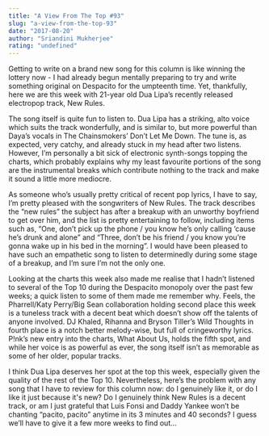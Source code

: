 ```yaml
---
title: "A View From The Top #93"
slug: "a-view-from-the-top-93"
date: "2017-08-20"
author: "Sriandini Mukherjee"
rating: "undefined"
---
```


Getting to write on a brand new song for this column is like winning the lottery now - I had already begun mentally preparing to try and write something original on Despacito for the umpteenth time. Yet, thankfully, here we are this week with 21-year old Dua Lipa’s recently released electropop track, New Rules.

The song itself is quite fun to listen to. Dua Lipa has a striking, alto voice which suits the track wonderfully, and is similar to, but more powerful than Daya’s vocals in The Chainsmokers’ Don’t Let Me Down. The tune is, as expected, very catchy, and already stuck in my head after two listens. However, I’m personally a bit sick of electronic synth-songs topping the charts, which probably explains why my least favourite portions of the song are the instrumental breaks which contribute nothing to the track and make it sound a little more mediocre.

As someone who’s usually pretty critical of recent pop lyrics, I have to say, I’m pretty pleased with the songwriters of New Rules. The track describes the “new rules” the subject has after a breakup with an unworthy boyfriend to get over him, and the list is pretty entertaining to follow, including items such as, “One, don’t pick up the phone / you know he’s only calling ‘cause he’s drunk and alone” and “Three, don’t be his friend / you know you’re gonna wake up in his bed in the morning”. I would have been pleased to have such an empathetic song to listen to determinedly during some stage of a breakup, and I’m sure I’m not the only one.

Looking at the charts this week also made me realise that I hadn’t listened to several of the Top 10 during the Despacito monopoly over the past few weeks; a quick listen to some of them made me remember why. Feels, the Pharrell/Katy Perry/Big Sean collaboration holding second place this week is a tuneless track with a decent beat which doesn’t show off the talents of anyone involved. DJ Khaled, Rihanna and Bryson Tiller’s Wild Thoughts in fourth place is a notch better melody-wise, but full of cringeworthy lyrics. P!nk’s new entry into the charts, What About Us, holds the fifth spot, and while her voice is as powerful as ever, the song itself isn’t as memorable as some of her older, popular tracks.

I think Dua Lipa deserves her spot at the top this week, especially given the quality of the rest of the Top 10. Nevertheless, here’s the problem with any song that I have to review for this column now: do I genuinely like it, or do I like it just because it's new? Do I genuinely think New Rules is a decent track, or am I just grateful that Luis Fonsi and Daddy Yankee won’t be chanting “pacito, pacito” anytime in its 3 minutes and 40 seconds? I guess we’ll have to give it a few more weeks to find out…

